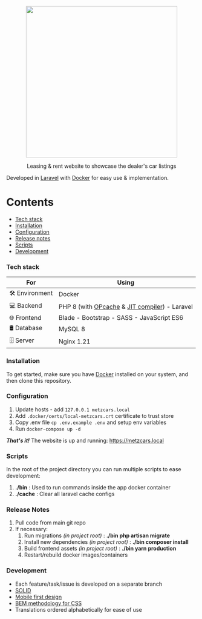 <p align="center"><a href="https://metzcars.com" target="_blank"><img src="https://metzcars.com/logo/logo_lung.jpeg" width="400"></a></p>
<p align="center">Leasing & rent website to showcase the dealer's car listings</p>

Developed in [Laravel](https://github.com/laravel/laravel#readme) with [Docker](https://www.docker.com/) for easy use & implementation.

Contents
========

* [Tech stack](#tech-stack)
* [Installation](#installation)
* [Configuration](#configuration)
* [Release notes](#release-notes)
* [Scripts](#scripts)
* [Development](#development)

### Tech stack

| For | Using |
| ----------- | -------- |
| 🛠️ Environment | Docker |
| 💻 Backend | PHP 8 (with [OPcache](https://devdojo.com/bobbyiliev/how-to-speed-up-your-laravel-application-with-php-opcache) & [JIT compiler](https://kinsta.com/blog/php-8/#jit)) - Laravel |
| 🌐 Frontend | Blade - Bootstrap - SASS - JavaScript ES6 |
| 🛢 Database | MySQL 8 |
| 🗄️ Server | Nginx 1.21 |

### Installation

To get started, make sure you have [Docker](https://docs.docker.com/desktop/#download-and-install)
installed on your system, and then clone this repository.

### Configuration

1. Update hosts - add `127.0.0.1 metzcars.local`
2. Add `.docker/certs/local-metzcars.crt` certificate to trust store
3. Copy .env file `cp .env.example .env` and setup env variables
4. Run `docker-compose up -d`

***That's it!*** The website is up and running: https://metzcars.local

### Scripts

In the root of the project directory you can run multiple scripts to ease development:

1. **./bin** : Used to run commands inside the app docker container
2. **./cache** : Clear all laravel cache configs

### Release Notes

1. Pull code from main git repo
2. If necessary:
   1. Run migrations *(in project root)* : **./bin php artisan migrate**
   2. Install new dependencies *(in project root)* : **./bin composer install**
   3. Build frontend assets *(in project root)* : **./bin yarn production**
   4. Restart/rebuild docker images/containers

### Development

* Each feature/task/issue is developed on a separate branch
* [SOLID](https://geekflare.com/php-solid-principles/)
* [Mobile first design](https://medium.com/@Vincentxia77/what-is-mobile-first-design-why-its-important-how-to-make-it-7d3cf2e29d00)
* [BEM methodology for CSS](https://en.bem.info/methodology/)
* Translations ordered alphabetically for ease of use
